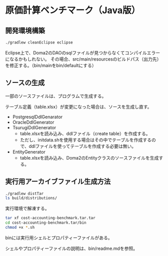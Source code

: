 # 原価計算ベンチマーク（Java版）

## 開発環境構築

````bash
./gradlew cleanEclipse eclipse
````

Eclipse上で、Doma2のDAOのsqlファイルが見つからなくてコンパイルエラーになるかもしれない。
その場合、src/main/resourcesのビルドパス（出力先）を修正する。（bin/mainをbin/defaultにする）



## ソースの生成

一部のソースファイルは、プログラムで生成する。

テーブル定義（table.xlsx）が変更になった場合は、ソースを生成し直す。

- PostgresqlDdlGenarator
- OracleDdlGenerator
- TsurugiDdlGenerator
  - table.xlsxを読み込み、ddlファイル（create table）を作成する。
  - ただし、initdata.shを使用する場合はその中でテーブルを作成するので、ddlファイルを使ってテーブルを作成する必要は無い。
- EntityGenerator
  - table.xlsxを読み込み、Doma2のEntityクラスのソースファイルを生成する。



## 実行用アーカイブファイル生成方法

```bash
./gradlew distTar
ls build/distributions/
```

実行環境で解凍する。

```bash
tar xf cost-accounting-benchmark.tar.tar
cd cost-accounting-benchmark.tar/bin
chmod +x *.sh
```

binには実行用シェルとプロパティーファイルがある。

シェルやプロパティーファイルの説明は、bin/readme.mdを参照。

